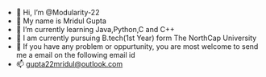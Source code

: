 - 👋 Hi, I’m @Modularity-22
- 👀 My name is Mridul Gupta
- 🌱 I’m currently learning Java,Python,C and C++
- 🏫 I am currently pursuing B.tech(1st Year) form The NorthCap University 
- 💞️ If you have any problem or oppurtunity, you are most welcome to send me a email on the following email id
- 📫 gupta22mridul@outlook.com

<!---
Modularity-22/Modularity-22 is a ✨ special ✨ repository because its `README.md` (this file) appears on your GitHub profile.
You can click the Preview link to take a look at your changes.
--->
